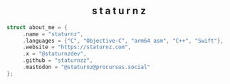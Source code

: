 <div align="center">
<h2> s t a t u r n z </h2>
</div>

```c
struct about_me = {
     .name = "staturnz",
     .languages = {"C", "Objective-C", "arm64 asm", "C++", "Swift"},
     .website = "https://staturnz.com",
     .x = "@staturnzdev",
     .github = "staturnzz",
     .mastodon = "@staturnz@procursus.social"
};
```
